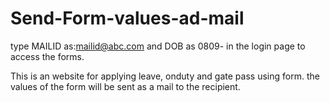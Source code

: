 # Send-Form-values-ad-mail
type MAILID as:mailid@abc.com and DOB as 0809- in the login page to access the forms.

This is an website for applying leave, onduty and gate pass using form.
the values of the form will be sent as a mail to the recipient.



